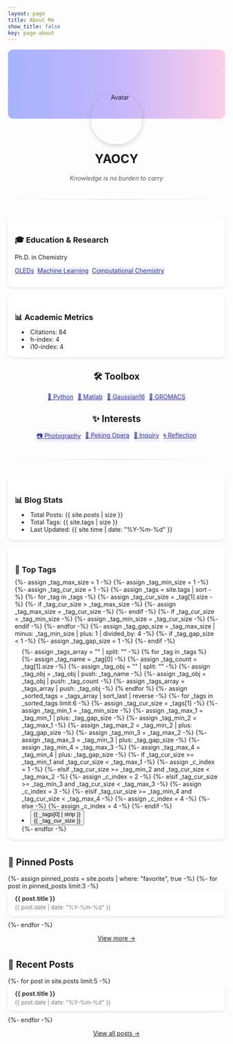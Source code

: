 ```yaml
---
layout: page
title: About Me
show_title: false
key: page-about
---
```

<div class="profile-container">
  <!-- 封面和头像 -->
  <div class="cover"></div>
  <div class="avatar-wrapper">
    <img src="https://avatars.githubusercontent.com/u/121541937" alt="Avatar" class="avatar">
  </div>

  <!-- 基本信息 -->
  <div class="info">
    <h1>YAOCY</h1>
    <p class="subtitle"><i>Knowledge is no burden to carry</i></p>
  </div>

  <hr class="divider">

  <!-- 学术指标（可接 Google Scholar JSON） -->
  <div class="myCards">
    <div class="myCard">
      <h2>🎓 Education & Research</h2>
      <p>Ph.D. in Chemistry</p>
      <p>
        <a class="button button-tag button--pill button--sm" href="https://en.wikipedia.org/wiki/OLED" target="_blank">OLEDs</a>&nbsp;
        <a class="button button-tag button--pill button--sm" href="https://en.wikipedia.org/wiki/Machine_learning" target="_blank">Machine Learning</a>&nbsp;
        <a class="button button-tag button--pill button--sm" href="https://en.wikipedia.org/wiki/Computational_chemistry" target="_blank">Computational Chemistry</a><!--&nbsp;
        <a class="button button--primary button--pill button--sm" href="">Energy Transfer Mechanisms</a>&nbsp;
        <a class="button button--success button--pill button--sm" href="">Noncovalent Interactions</a>-->
      </p>
    </div>
    <div class="myCard">
      <h2>📊 Academic Metrics</h2>
      <ul>
        <li>Citations: 84</li>
        <li>h-index: 4</li>
        <li>i10-index: 4</li>
      </ul>
    </div>
  </div>

  <!-- 标签 -->
  <div class="interests">
    <h2>🛠️ Toolbox</h2>
    <div class="tags">
      <a class="button button-tag button--pill" href="javascript: void(0)">🐍 Python</a>
      <a class="button button-tag button--pill" href="javascript: void(0)">🤖 Matlab</a>
      <a class="button button-tag button--pill" href="javascript: void(0)">🌱 Gaussian16</a>
      <a class="button button-tag button--pill" href="javascript: void(0)">🧪 GROMACS</a>
    </div>
  </div>
  <div class="interests">
    <h2>✨ Interests</h2>
    <div class="tags">
      <a class="button button-tag button--pill" href="javascript: void(0)">📷 Photography</a>
      <a class="button button-tag button--pill" href="javascript: void(0)">🎵 Peking Opera</a>
      <a class="button button-tag button--pill" href="javascript: void(0)">🔎 Inquiry</a>
      <a class="button button-tag button--pill" href="javascript: void(0)">🌀 Reflection</a>
    </div>
  </div>

  <hr class="divider">

  <div class="myCards">
    <!-- Blog Stats -->
    <div class="myCard">
      <h2>📊 Blog Stats</h2>
      <ul>
        <li>Total Posts: {{ site.posts | size }}</li>
        <li>Total Tags: {{ site.tags | size }}</li>
        <li>Last Updated: {{ site.time | date: "%Y-%m-%d" }}</li>
      </ul>
    </div>
    <!-- Top Tags -->
    <div class="myCard">
      <h2>📂 Top Tags</h2>
      <div class="tag-list">
        {%- assign _tag_max_size = 1 -%}
        {%- assign _tag_min_size = 1 -%}
        {%- assign _tag_cur_size = 1 -%}
        {%- assign _tags = site.tags | sort -%}
        {%- for _tag in _tags -%}
          {%- assign _tag_cur_size = _tag[1].size -%}
          {%- if _tag_cur_size > _tag_max_size -%}
            {%- assign _tag_max_size =  _tag_cur_size -%}
          {%- endif -%}
          {%- if _tag_cur_size < _tag_min_size -%}
            {%- assign _tag_min_size = _tag_cur_size -%}
          {%- endif -%}
        {%- endfor -%}
        {%- assign _tag_gap_size =  _tag_max_size | minus: _tag_min_size | plus: 1 | divided_by: 4 -%}
        {%- if _tag_gap_size < 1 -%}
          {%- assign _tag_gap_size = 1 -%}
        {%- endif -%}  
        <div class="site-tags js-tags">
          <ul class="menu">
          {%- assign _tags_array = "" | split: "" -%}
          {% for _tag in _tags %}
            {%- assign _tag_name = _tag[0] -%}
            {%- assign _tag_count = _tag[1].size -%}
            {%- assign _tag_obj = "" | split: "" -%}
            {%- assign _tag_obj = _tag_obj | push: _tag_name -%}
            {%- assign _tag_obj = _tag_obj | push: _tag_count -%}
            {%- assign _tags_array = _tags_array | push: _tag_obj -%}
          {% endfor %}
          {%- assign _sorted_tags = _tags_array | sort_last | reverse -%}
          {%- for _tags in _sorted_tags limit:6 -%}
            {%- assign _tag_cur_size = _tags[1] -%}
            {%- assign _tag_min_1 = _tag_min_size -%}
            {%- assign _tag_max_1 = _tag_min_1 | plus: _tag_gap_size -%}
            {%- assign _tag_min_2 = _tag_max_1 -%}
            {%- assign _tag_max_2 = _tag_min_2 | plus: _tag_gap_size -%}
            {%- assign _tag_min_3 = _tag_max_2 -%}
            {%- assign _tag_max_3 = _tag_min_3 | plus: _tag_gap_size -%}
            {%- assign _tag_min_4 = _tag_max_3 -%}
            {%- assign _tag_max_4 = _tag_min_4 | plus: _tag_gap_size -%}
            {%- if _tag_cur_size >= _tag_min_1 and _tag_cur_size < _tag_max_1 -%}
              {%- assign _c_index = 1 -%}
            {%- elsif _tag_cur_size >= _tag_min_2 and _tag_cur_size < _tag_max_2 -%}
              {%- assign _c_index = 2 -%}
            {%- elsif _tag_cur_size >= _tag_min_3 and _tag_cur_size < _tag_max_3 -%}
              {%- assign _c_index = 3 -%}
            {%- elsif _tag_cur_size >= _tag_min_4 and _tag_cur_size < _tag_max_4 -%}
              {%- assign _c_index = 4 -%}
            {%- else -%}
              {%- assign _c_index = 4 -%}
            {%- endif -%}
            <li><button type="button" class="button button--pill tag-button tag-button-{{ _c_index }}" data-encode="{{ _tags[0] | strip | url_encode }}">
                <span>{{ _tags[0] | strip }}</span><div class="tag-button__count">{{ _tag_cur_size }}</div>
              </button>
            </li>
          {%- endfor -%}
          </ul>
        </div>
      </div>
    </div>
  </div>

  <!-- Pinned Posts -->
  <div class="posts">
    <h2>📌 Pinned Posts</h2>
    <ul>
      {%- assign pinned_posts = site.posts | where: "favorite", true -%}
      {%- for post in pinned_posts limit:3 -%}
      <li>
        <a href="{{ post.url | relative_url }}">
          <strong>{{ post.title }}</strong>
          <span class="date">{{ post.date | date: "%Y-%m-%d" }}</span>
        </a>
      </li>
      {%- endfor -%}
    </ul>
    <p class="more"><a href="https://ycythu.github.io/favorites.html">View more →</a></p>
  </div>

  <!-- 博客文章列表 -->
  <div class="posts">
    <h2>📝 Recent Posts</h2>
    <ul>
      {%- for post in site.posts limit:5 -%}
      <li>
        <a href="{{ post.url | relative_url }}">
          <strong>{{ post.title }}</strong>
          <span class="date">{{ post.date | date: "%Y-%m-%d" }}</span>
        </a>
      </li>
      {%- endfor -%}
    </ul>
    <p class="more"><a href="https://ycythu.github.io/archive.html">View all posts →</a></p>
  </div>

  <!-- 社交链接 
  <div class="social">
    <a href="https://github.com/yourname">GitHub</a>
    <a href="https://twitter.com/yourname">Twitter</a>
    <a href="mailto:you@example.com">Email</a>
  </div>-->
</div>

<style>
/* 基本布局 */
.profile-container {
  margin: 0 auto;
  margin-top: 1rem;
  text-align: center;
}

.cover {
  height: 160px;
  background: linear-gradient(to right, #a5b4fc, #c4b5fd, #fbcfe8);
  border-radius: 12px;
}

.avatar-wrapper {
  margin-top: -60px;
}

.avatar {
  width: 120px;
  height: 120px;
  border-radius: 50%;
  /*border: 4px solid white;*/
  box-shadow: 0 4px 12px rgba(0,0,0,0.15);
}

/* 基本信息 */
.info h1 {
  margin-top: 16px;
  font-size: 28px;
}

.subtitle {
  color: #555;
  margin-top: 6px;
}

/* 学术卡片 */
.myCards {
  display: flex;
  flex-wrap: wrap;
  gap: 16px;
  margin-top: 24px;
  justify-content: center;
}
.myCard {
  flex: 1 1 220px;
  background: white;
  border-radius: 12px;
  box-shadow: 0 2px 6px rgba(0,0,0,0.1);
  padding: 16px;
  text-align: left;
}
.myCard h2 {
  font-size: 18px;
  margin-bottom: 8px;
}
.myCard ul {
  list-style: disc inside;
  padding-left: 16px;
  margin: 0;
}

/* 兴趣标签 */
.interests {
  margin-top: 30px;
}
.tags {
  display: flex;
  gap: 10px;
  flex-wrap: wrap;
  justify-content: center;
}
.tags span {
  background: #eef2ff;
  color: #3730a3;
  padding: 6px 12px;
  border-radius: 20px;
  font-size: 14px;
  font-weight: bold;
}

/* 社交链接 */
.social {
  margin-top: 20px;
}
.social a {
  margin: 0 10px;
  text-decoration: none;
  color: #444;
}
.social a:hover {
  color: #000;
}

/* 文章列表 */
.posts {
  margin-top: 40px;
  text-align: left;
}
.posts ul {
  list-style: none;
  padding: 0;
}
.posts li {
  background: white;
  border-radius: 10px;
  box-shadow: 0 2px 6px rgba(0,0,0,0.1);
  margin-bottom: 12px;
}
.posts li a {
  display: block;
  padding: 12px 16px;
  text-decoration: none;
  color: #333;
}
.posts li a:hover {
  background: #f9fafb;
}
.posts .date {
  display: block;
  font-size: 13px;
  color: #777;
  margin-top: 4px;
}
.posts .more {
  text-align: center;
  margin-top: 10px;
}

.stats, .categories, .pinned {
  margin-top: 40px;
  text-align: left;
}

.stats ul, .pinned ul {
  list-style: none;
  padding: 0;
}

.stats li, .pinned li {
  margin: 6px 0;
}

/* 分类标签 */
.tag-list {
  display: flex;
  flex-wrap: wrap;
  gap: 8px;
  margin-top: 10px;
}
/*.tag-item {
  display: inline-block;
  padding: 6px 12px;
  border-radius: 20px;
  background: #f1f5f9;
  color: #334155;
  text-decoration: none;
  font-size: 14px;
}
.tag-item:hover {
  background: #e2e8f0;
}
 标签样式分层次 */

.tag-item {
  display: inline-block;
  padding: 6px 12px;
  border-radius: 20px;
  text-decoration: none;
  font-size: 14px;
}
.tag-strong {
  background: #312e81;  /* 深蓝 */
  color: #fff;
}
.tag-medium {
  background: #6366f1;  /* 中蓝 */
  color: #fff;
}
.tag-light {
  background: #e0e7ff;  /* 浅蓝 */
  color: #3730a3;
}
.divider {
  margin: 40px auto;
  border: 0;
  height: 1px;
  background: linear-gradient(to right, transparent, #d4d4d8, transparent);
}
.myCard a.button-tag {
  background-color: #eef2ff;
  color: #3730a3;
}
.myCard a.button-tag:hover {
  background-color: #6366f1;
  color: #fff;
}
.tags a.button-tag {
  background-color: #eef2ff;
  color: #3730a3;
}
.tags a.button-tag:hover {
  background-color: #6366f1;
  color: #fff;
}
</style>

